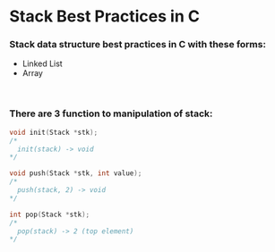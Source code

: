 # Stack Best Practices in C

### Stack data structure best practices in C with these forms:

- Linked List
- Array

<br>

### There are 3 function to manipulation of stack:

```C
void init(Stack *stk);
/*
  init(stack) -> void 
*/

void push(Stack *stk, int value);
/*
  push(stack, 2) -> void 
*/

int pop(Stack *stk);
/*
  pop(stack) -> 2 (top element) 
*/
```
